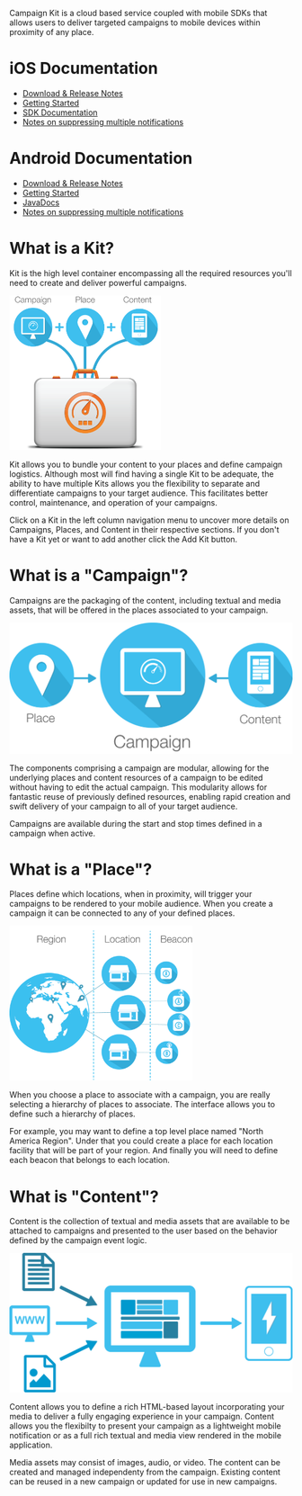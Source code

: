Campaign Kit is a cloud based service coupled with mobile SDKs that allows users to deliver targeted campaigns to mobile devices within proximity of any place.

# iOS Documentation
* [Download & Release Notes](https://github.com/RadiusNetworks/campaignkit-ios/releases/latest)
* [Getting Started](http://developer.radiusnetworks.com/campaignkit/ios/AppleDocs/docs/Docs/How-To.html)
* [SDK Documentation](http://developer.radiusnetworks.com/campaignkit/ios/AppleDocs/index.html)
* [Notes on suppressing multiple notifications](http://developer.radiusnetworks.com/campaignkit/ios/suppressing-multiple-campaigns.html)

# Android Documentation
* [Download & Release Notes](https://github.com/RadiusNetworks/campaignkit-android/releases/latest)
* [Getting Started](http://developer.radiusnetworks.com/campaignkit/android/How-To.html)
* [JavaDocs](http://developer.radiusnetworks.com/campaignkit/android/javadocs/index.html)
* [Notes on suppressing multiple notifications](http://developer.radiusnetworks.com/campaignkit/android/suppressing-multiple-campaigns.html)

# What is a Kit?
Kit is the high level container encompassing all the required resources you'll need to
create and deliver powerful campaigns.

<img src="kit.png" style="max-height: 275px;"/>

Kit allows you to bundle your content to your places and define campaign logistics.
Although most will find having a single Kit to be adequate,
the ability to have multiple Kits allows you the flexibility to separate and
differentiate campaigns to your target audience.
This facilitates better control, maintenance, and operation of your campaigns.

Click on a Kit in the left column navigation menu to uncover more details on Campaigns,
Places, and Content in their respective sections. If you don't have a Kit yet or want to
add another click the Add Kit button.

# What is a "Campaign"?
Campaigns are the packaging of the content, including textual and media assets,
that will be offered in the places associated to your campaign.

<img src="campaign.png" style="max-height: 275px;"/>

The components comprising a campaign are modular, allowing for the underlying places
and content resources of a campaign to be edited without having to edit the actual campaign.
This modularity allows for fantastic reuse of previously defined resources,
enabling rapid creation and swift delivery of your campaign to all of your target audience.

Campaigns are available during the start and stop times defined in a campaign when active.

# What is a "Place"?
Places define which locations, when in proximity, will trigger your campaigns to be
rendered to your mobile audience. When you create a campaign it can be connected to
any of your defined places.

<img src="place.png" style="max-height: 275px;"/>

When you choose a place to associate with a campaign, you are really selecting a hierarchy
of places to associate. The interface allows you to define such a hierarchy of places.

For example, you may want to define a top level place named "North America Region".
Under that you could create a place for each location facility that will be part of your region.
And finally you will need to define each beacon that belongs to each location.

# What is "Content"?
Content is the collection of textual and media assets that are available to be attached to
campaigns and presented to the user based on the behavior defined by the campaign event logic.

<img src="content.png" style="max-height: 275px;"/>

Content allows you to define a rich HTML-based layout incorporating your media to deliver a
fully engaging experience in your campaign. Content allows you the flexibilty to present your
campaign as a lightweight mobile notification or as a full rich textual and media view rendered
in the mobile application.

Media assets may consist of images, audio, or video. The content can be created and managed
independenty from the campaign. Existing content can be reused in a new campaign or updated for
use in new campaigns.

